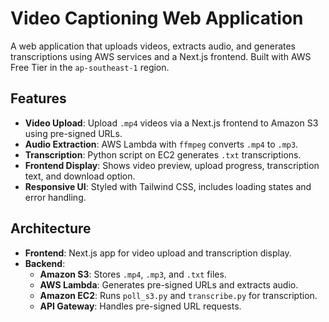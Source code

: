 # Video Captioning Web Application

A web application that uploads videos, extracts audio, and generates transcriptions using AWS services and a Next.js frontend. Built with AWS Free Tier in the `ap-southeast-1` region.

## Features

- **Video Upload**: Upload `.mp4` videos via a Next.js frontend to Amazon S3 using pre-signed URLs.
- **Audio Extraction**: AWS Lambda with `ffmpeg` converts `.mp4` to `.mp3`.
- **Transcription**: Python script on EC2 generates `.txt` transcriptions.
- **Frontend Display**: Shows video preview, upload progress, transcription text, and download option.
- **Responsive UI**: Styled with Tailwind CSS, includes loading states and error handling.

## Architecture

- **Frontend**: Next.js app for video upload and transcription display.
- **Backend**:
  - **Amazon S3**: Stores `.mp4`, `.mp3`, and `.txt` files.
  - **AWS Lambda**: Generates pre-signed URLs and extracts audio.
  - **Amazon EC2**: Runs `poll_s3.py` and `transcribe.py` for transcription.
  - **API Gateway**: Handles pre-signed URL requests.


